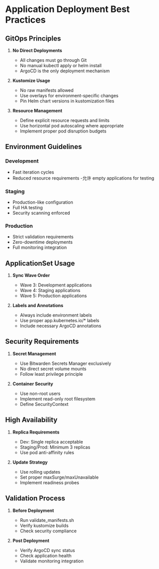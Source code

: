 # Application Deployment Best Practices

## GitOps Principles

1. **No Direct Deployments**
   - All changes must go through Git
   - No manual kubectl apply or helm install
   - ArgoCD is the only deployment mechanism

2. **Kustomize Usage**
   - No raw manifests allowed
   - Use overlays for environment-specific changes
   - Pin Helm chart versions in kustomization files

3. **Resource Management**
   - Define explicit resource requests and limits
   - Use horizontal pod autoscaling where appropriate
   - Implement proper pod disruption budgets

## Environment Guidelines

### Development
- Fast iteration cycles
- Reduced resource requirements
-允许 empty applications for testing

### Staging
- Production-like configuration
- Full HA testing
- Security scanning enforced

### Production
- Strict validation requirements
- Zero-downtime deployments
- Full monitoring integration

## ApplicationSet Usage

1. **Sync Wave Order**
   - Wave 3: Development applications
   - Wave 4: Staging applications
   - Wave 5: Production applications

2. **Labels and Annotations**
   - Always include environment labels
   - Use proper app.kubernetes.io/* labels
   - Include necessary ArgoCD annotations

## Security Requirements

1. **Secret Management**
   - Use Bitwarden Secrets Manager exclusively
   - No direct secret volume mounts
   - Follow least privilege principle

2. **Container Security**
   - Use non-root users
   - Implement read-only root filesystem
   - Define SecurityContext

## High Availability

1. **Replica Requirements**
   - Dev: Single replica acceptable
   - Staging/Prod: Minimum 3 replicas
   - Use pod anti-affinity rules

2. **Update Strategy**
   - Use rolling updates
   - Set proper maxSurge/maxUnavailable
   - Implement readiness probes

## Validation Process

1. **Before Deployment**
   - Run validate_manifests.sh
   - Verify kustomize builds
   - Check security compliance

2. **Post Deployment**
   - Verify ArgoCD sync status
   - Check application health
   - Validate monitoring integration